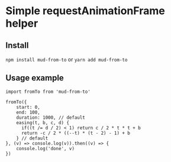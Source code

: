 # Simple requestAnimationFrame helper

## Install

`npm install mud-from-to` or `yarn add mud-from-to`

## Usage example


```
import fromTo from 'mud-from-to'

fromTo({
    start: 0, 
    end: 100,
    duration: 1000, // default
    easing(t, b, c, d) {
      if((t /= d / 2) < 1) return c / 2 * t * t + b
      return -c / 2 * ((--t) * (t - 2) - 1) + b
    } // default
}, (v) => console.log(v)).then((v) => {
    console.log('done', v)
})

```
